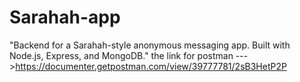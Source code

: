 # Sarahah-app
"Backend for a Sarahah-style anonymous messaging app. Built with Node.js, Express, and MongoDB."
the link for postman --->https://documenter.getpostman.com/view/39777781/2sB3HetP2P
